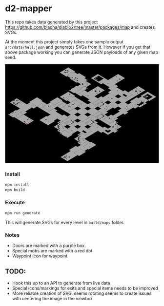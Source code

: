 # d2-mapper 

This repo takes data generated by this project https://github.com/blacha/diablo2/tree/master/packages/map and creates SVGs.

At the moment this project simply takes one sample output `src/data/hell.json` and generates SVGs from it.
However if you get that above package working you can generate JSON payloads of any given map seed.

![Durance of hate level 2](duranceofhate.png)



### Install

```bash
npm install
npm build
```

### Execute
```bash
npm run generate
```
This will generate SVGs for every level in `build/maps` folder.

### Notes
- Doors are marked with a purple box.
- Special mobs are marked with a red dot
- Waypoint icon for waypoint


## TODO:
- Hook this up to an API to generate from live data
- Special icons/markings for exits and special items needs to be improved
- More reliable creation of SVG, seems rotating seems to create issues with centering the image in the viewbox
